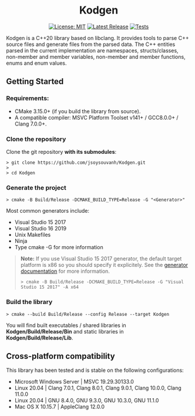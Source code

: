 <div align="center">

# Kodgen

[![License: MIT](https://img.shields.io/github/license/jsoysouvanh/Kodgen)](https://github.com/jsoysouvanh/Kodgen/blob/master/LICENSE.md)
[![Latest Release](https://img.shields.io/github/v/tag/jsoysouvanh/kodgen?label=release)](https://github.com/jsoysouvanh/Kodgen/releases/latest)
[![Tests](https://github.com/jsoysouvanh/Kodgen/actions/workflows/build_and_tests.yml/badge.svg?branch=master)](https://github.com/jsoysouvanh/Kodgen/actions/workflows/build_and_tests.yml)

</div>

Kodgen is a C++20 library based on libclang. It provides tools to parse C++ source files and generate files from the parsed data. The C++ entities parsed in the current implementation are namespaces, structs/classes, non-member and member variables, non-member and member functions, enums and enum values.

## Getting Started
### Requirements:
- CMake 3.15.0+ (if you build the library from source).
- A compatible compiler: MSVC Platform Toolset v141+ / GCC8.0.0+ / Clang 7.0.0+.

### Clone the repository
Clone the git repository **with its submodules**:

```shell
> git clone https://github.com/jsoysouvanh/Kodgen.git
>
> cd Kodgen
```

### Generate the project

```shell
> cmake -B Build/Release -DCMAKE_BUILD_TYPE=Release -G "<Generator>"
```

Most common generators include:
  - Visual Studio 15 2017
  - Visual Studio 16 2019
  - Unix Makefiles
  - Ninja
  - Type cmake -G for more information

> **Note:** If you use Visual Studio 15 2017 generator, the default target platform is x86 so you should specify it explicitely. See the [generator documentation](https://cmake.org/cmake/help/v3.15/generator/Visual%20Studio%2016%202019.html) for more information.
> ```shell
> > cmake -B Build/Release -DCMAKE_BUILD_TYPE=Release -G "Visual Studio 15 2017" -A x64
> ```

### Build the library

```shell
> cmake --build Build/Release --config Release --target Kodgen
```

You will find built executables / shared libraries in **Kodgen/Build/Release/Bin** and static libraries in **Kodgen/Build/Release/Lib**.

## Cross-platform compatibility
This library has been tested and is stable on the following configurations:
- Microsoft Windows Server | MSVC 19.29.30133.0
- Linux 20.04 | Clang 7.0.1, Clang 8.0.1, Clang 9.0.1, Clang 10.0.0, Clang 11.0.0
- Linux 20.04 | GNU 8.4.0, GNU 9.3.0, GNU 10.3.0, GNU 11.1.0
- Mac OS X 10.15.7 | AppleClang 12.0.0